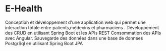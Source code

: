 # E-Health
Conception et développement d'une application web qui permet une interaction totale entre patients,médecins et pharmaciens . 
Développement des CRUD en utilisant Spring Boot et les APIs REST Consommation des APIs avec Angular. 
Sauvegarde des données dans une base de données PostgrSql en utilisant Spring Boot JPA
